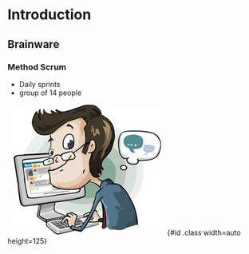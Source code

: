 # Introduction

## Brainware

### Method Scrum  
- Daily sprints
- group of 14 people  

![Brainware](../images/kartun-chatting-facebook.jpg){#id .class width=auto height=125}
